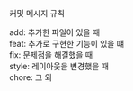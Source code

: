 커밋 메시지 규칙

add: 추가한 파일이 있을 때 <br>
feat: 추가로 구현한 기능이 있을 떄 <br>
fix: 문제점을 해결했을 때 <br>
style: 레이아웃을 변경했을 때 <br>
chore: 그 외 
